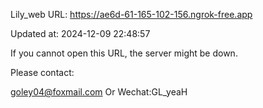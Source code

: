 Lily_web URL: https://ae6d-61-165-102-156.ngrok-free.app

Updated at: 2024-12-09 22:48:57

If you cannot open this URL, the server might be down.

Please contact: 

goley04@foxmail.com Or Wechat:GL_yeaH
